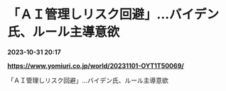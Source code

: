 # 「ＡＩ管理しリスク回避」…バイデン氏、ルール主導意欲

**2023-10-31 20:17**

**https://www.yomiuri.co.jp/world/20231101-OYT1T50069/**

「ＡＩ管理しリスク回避」…バイデン氏、ルール主導意欲